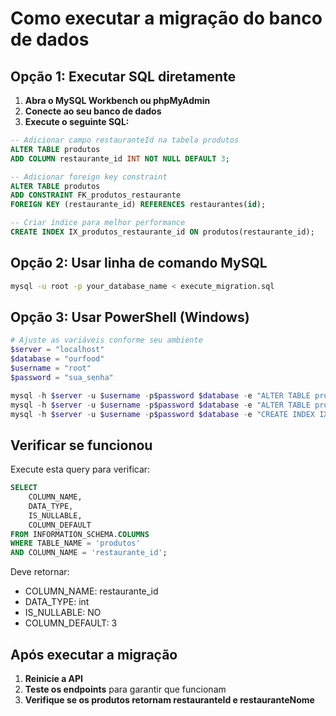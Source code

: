 # Como executar a migração do banco de dados

## Opção 1: Executar SQL diretamente

1. **Abra o MySQL Workbench ou phpMyAdmin**
2. **Conecte ao seu banco de dados**
3. **Execute o seguinte SQL:**

```sql
-- Adicionar campo restauranteId na tabela produtos
ALTER TABLE produtos 
ADD COLUMN restaurante_id INT NOT NULL DEFAULT 3;

-- Adicionar foreign key constraint
ALTER TABLE produtos 
ADD CONSTRAINT FK_produtos_restaurante 
FOREIGN KEY (restaurante_id) REFERENCES restaurantes(id);

-- Criar índice para melhor performance
CREATE INDEX IX_produtos_restaurante_id ON produtos(restaurante_id);
```

## Opção 2: Usar linha de comando MySQL

```bash
mysql -u root -p your_database_name < execute_migration.sql
```

## Opção 3: Usar PowerShell (Windows)

```powershell
# Ajuste as variáveis conforme seu ambiente
$server = "localhost"
$database = "ourfood"
$username = "root"
$password = "sua_senha"

mysql -h $server -u $username -p$password $database -e "ALTER TABLE produtos ADD COLUMN restaurante_id INT NOT NULL DEFAULT 3;"
mysql -h $server -u $username -p$password $database -e "ALTER TABLE produtos ADD CONSTRAINT FK_produtos_restaurante FOREIGN KEY (restaurante_id) REFERENCES restaurantes(id);"
mysql -h $server -u $username -p$password $database -e "CREATE INDEX IX_produtos_restaurante_id ON produtos(restaurante_id);"
```

## Verificar se funcionou

Execute esta query para verificar:

```sql
SELECT 
    COLUMN_NAME,
    DATA_TYPE,
    IS_NULLABLE,
    COLUMN_DEFAULT
FROM INFORMATION_SCHEMA.COLUMNS 
WHERE TABLE_NAME = 'produtos' 
AND COLUMN_NAME = 'restaurante_id';
```

Deve retornar:
- COLUMN_NAME: restaurante_id
- DATA_TYPE: int
- IS_NULLABLE: NO
- COLUMN_DEFAULT: 3

## Após executar a migração

1. **Reinicie a API**
2. **Teste os endpoints** para garantir que funcionam
3. **Verifique se os produtos retornam restauranteId e restauranteNome**


